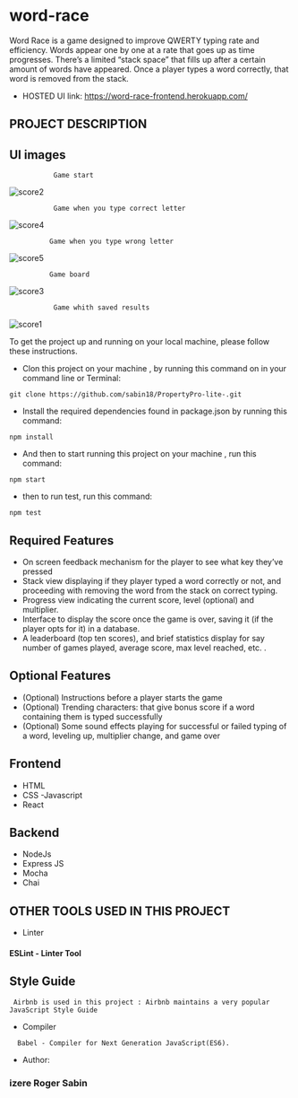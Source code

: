 # word-race

Word Race is a game designed to improve QWERTY typing rate and efficiency. Words 
appear one by one at a rate that goes up as time progresses. There’s a limited “stack 
space” that fills up after a certain amount of words have appeared. Once a player types 
a word correctly, that word is removed from the stack.
        
- HOSTED UI link: https://word-race-frontend.herokuapp.com/

## PROJECT DESCRIPTION

## UI images 
``````
           Game start
```````
![score2](https://user-images.githubusercontent.com/47029978/134536082-8f923794-1169-4715-80b6-8f8d1076ff4f.PNG)


``````
           Game when you type correct letter
```````
![score4](https://user-images.githubusercontent.com/47029978/134536091-4dcf7de7-f16c-4dd8-bda5-1d07f7b82ca8.PNG)


``````
          Game when you type wrong letter
```````
![score5](https://user-images.githubusercontent.com/47029978/134536094-6f932d04-c765-494e-8ae6-d2a738f0b1c4.PNG)


``````
          Game board
```````

![score3](https://user-images.githubusercontent.com/47029978/134536087-3393e1b5-c7bc-49bb-a3d0-e72aa5fdf157.PNG)


``````
           Game whith saved results
```````

![score1](https://user-images.githubusercontent.com/47029978/134536070-e4aa6773-8409-4019-ae16-1c695ebf3adb.PNG)


To get the project up and running on your local machine, please follow these instructions.

- Clon this project on your machine , by running this command on in your command line or Terminal:
 ```
 git clone https://github.com/sabin18/PropertyPro-lite-.git
 
 ````
 - Install the required dependencies found in package.json by running this command:
 ```
 npm install
 ```
 
 - And then to start running  this project on your machine , run this command:
 ```
 npm start
 ```
 - then to run test, run this command:
 ````
 npm test
 `````
 ## Required Features
 
 - On screen feedback mechanism for the player to see what key they’ve pressed
 - Stack view displaying if they player typed a word correctly or not, and proceeding 
with removing the word from the stack on correct typing.
 - Progress view indicating the current score, level (optional) and multiplier.
 - Interface to display the score once the game is over, saving it (if the player opts for it) 
in a database.  
 - A leaderboard (top ten scores), and brief statistics display for say number of games 
played, average score, max level reached, etc. .  
 

## Optional Features

 - (Optional) Instructions before a player starts the game 
 - (Optional) Trending characters: that give bonus score if a word containing them is 
   typed successfully 
 - (Optional) Some sound effects playing for successful or failed typing of a word, 
   leveling up, multiplier change, and game over 
  
  
## Frontend

 - HTML
 - CSS -Javascript
 - React

## Backend

 - NodeJs
 - Express JS
 - Mocha
 - Chai
 ## OTHER TOOLS USED IN THIS PROJECT
 

- Linter
 #### ESLint - Linter Tool

## Style Guide
```
 Airbnb is used in this project : Airbnb maintains a very popular JavaScript Style Guide
````
- Compiler
```
  Babel - Compiler for Next Generation JavaScript(ES6).
```
- Author:
 ### izere Roger Sabin 
